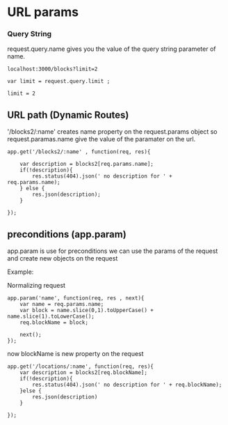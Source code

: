 # URL params


### Query String

request.query.name gives you the value of the query string parameter of name.

```
localhost:3000/blocks?limit=2

var limit = request.query.limit ;

limit = 2

```


##  URL path  (Dynamic Routes)

'/blocks2/:name' creates name property on the request.params object
so request.paramas.name give the value of the paramater on the url.


```
app.get('/blocks2/:name' , function(req, res){

	var description = blocks2[req.params.name];
	if(!description){
		res.status(404).json(' no description for ' + req.params.name);
	} else {
		res.json(description);
	}

});
```
##  preconditions (app.param)
app.param is use for preconditions we can use the params of the request
and create new objects on the request

Example:

Normalizing request

```
app.param('name', function(req, res , next){
	var name = req.params.name;
	var block = name.slice(0,1).toUpperCase() + name.slice(1).toLowerCase();
	req.blockName = block;

	next();
});
```
now blockName is new property on the request
```
app.get('/locations/:name', function(req, res){
	var description = blocks2[req.blockName];
	if(!description){
		res.status(404).json(' no description for ' + req.blockName);
	}else {
		res.json(description)
	}

});
```
